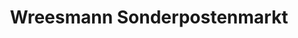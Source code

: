 ---
title: "Wreesmann Sonderpostenmarkt"
url: /lauchhammer/wreesmann-sonderpostenmarkt/
shop: Kramladen
---